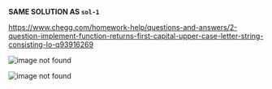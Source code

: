 **SAME SOLUTION AS `sol-1`**

https://www.chegg.com/homework-help/questions-and-answers/2-question-implement-function-returns-first-capital-upper-case-letter-string-consisting-lo-q93916269

![image not found](https://cdn.discordapp.com/attachments/288071725571375104/957481852246061056/unknown.png)

![image not found](https://cdn.discordapp.com/attachments/288071725571375104/957481948140413008/unknown.png)

